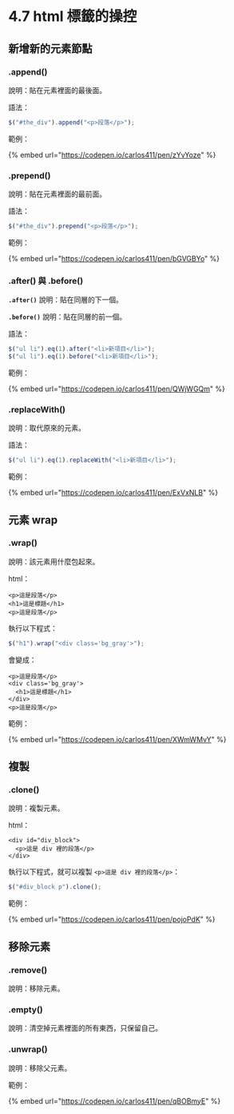 # 4.7 html 標籤的操控

## 新增新的元素節點

### .append()

說明：貼在元素裡面的最後面。

語法：

```javascript
$("#the_div").append("<p>段落</p>");
```

範例：

{% embed url="https://codepen.io/carlos411/pen/zYvYoze" %}



### .prepend()

說明：貼在元素裡面的最前面。

語法：

```javascript
$("#the_div").prepend("<p>段落</p>");
```

範例：

{% embed url="https://codepen.io/carlos411/pen/bGVGBYo" %}



### .after() 與 .before()

**`.after()`** 說明：貼在同層的下一個。

**`.before()`** 說明：貼在同層的前一個。

語法：

```javascript
$("ul li").eq(1).after("<li>新項目</li>");
$("ul li").eq(1).before("<li>新項目</li>");
```

範例：

{% embed url="https://codepen.io/carlos411/pen/QWjWGQm" %}



### .replaceWith()

說明：取代原來的元素。

語法：

```javascript
$("ul li").eq(1).replaceWith("<li>新項目</li>");
```

範例：

{% embed url="https://codepen.io/carlos411/pen/ExVxNLB" %}

## 元素 wrap

### .wrap()

說明：該元素用什麼包起來。

html：

```markup
<p>這是段落</p>
<h1>這是標題</h1>
<p>這是段落</p>
```

執行以下程式：

```javascript
$("h1").wrap("<div class='bg_gray'>");
```

會變成：

```markup
<p>這是段落</p>
<div class='bg_gray'>
  <h1>這是標題</h1>
</div>
<p>這是段落</p>
```



範例：

{% embed url="https://codepen.io/carlos411/pen/XWmWMvY" %}





## 複製

### .clone()

說明：複製元素。

html：

```markup
<div id="div_block">
  <p>這是 div 裡的段落</p>
</div>
```

執行以下程式，就可以複製 `<p>這是 div 裡的段落</p>`：

```javascript
$("#div_block p").clone();
```



範例：

{% embed url="https://codepen.io/carlos411/pen/pojoPdK" %}



## 移除元素

### .remove()

說明：移除元素。

### .empty()

說明：清空掉元素裡面的所有東西，只保留自己。

### .unwrap()

說明：移除父元素。



範例：

{% embed url="https://codepen.io/carlos411/pen/qBOBmyE" %}

